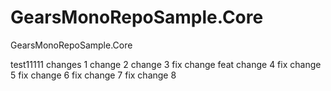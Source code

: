 # GearsMonoRepoSample.Core
GearsMonoRepoSample.Core

test11111
changes 1
change 2
change 3
fix change
feat change 4
fix change 5
fix change 6
fix change 7
fix change 8